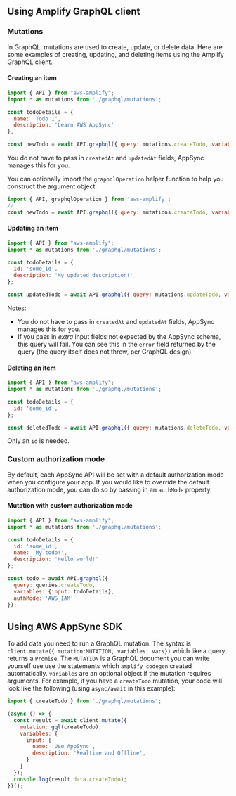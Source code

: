 ## Using Amplify GraphQL client

### Mutations

In GraphQL, mutations are used to create, update, or delete data. Here are some examples of creating, updating, and deleting items using the Amplify GraphQL client.

#### Creating an item

```javascript
import { API } from "aws-amplify";
import * as mutations from './graphql/mutations';

const todoDetails = {
  name: 'Todo 1',
  description: 'Learn AWS AppSync'
};

const newTodo = await API.graphql({ query: mutations.createTodo, variables: {input: todoDetails}}));
```

You do not have to pass in `createdAt` and `updatedAt` fields, AppSync manages this for you.

You can optionally import the `graphqlOperation` helper function to help you construct the argument object:

```javascript
import { API, graphqlOperation } from 'aws-amplify';
// ...
const newTodo = await API.graphql({ query: mutations.createTodo, variables: {input: todoDetails}})); // equivalent to above example
```

#### Updating an item

```javascript
import { API } from "aws-amplify";
import * as mutations from './graphql/mutations';

const todoDetails = {
  id: 'some_id',
  description: 'My updated description!'
};

const updatedTodo = await API.graphql({ query: mutations.updateTodo, variables: {input: todoDetails}}));
```

Notes:

- You do not have to pass in `createdAt` and `updatedAt` fields, AppSync manages this for you.
- If you pass in *extra* input fields not expected by the AppSync schema, this query will fail. You can see this in the `error` field returned by the query (the query itself does not throw, per GraphQL design).

#### Deleting an item

```javascript
import { API } from "aws-amplify";
import * as mutations from './graphql/mutations';

const todoDetails = {
  id: 'some_id',
};

const deletedTodo = await API.graphql({ query: mutations.deleteTodo, variables: {input: todoDetails}}));
```

Only an `id` is needed.

### Custom authorization mode

By default, each AppSync API will be set with a default authorization mode when you configure your app. If you would like to override the default authorization mode, you can do so by passing in an `authMode` property.

#### Mutation with custom authorization mode

```js
import { API } from "aws-amplify";
import * as mutations from './graphql/mutations';

const todoDetails = {
  id: 'some_id',
  name: 'My todo!',
  description: 'Hello world!'
};

const todo = await API.graphql({
  query: queries.createTodo,
  variables: {input: todoDetails},
  authMode: 'AWS_IAM'
});
```

## Using AWS AppSync SDK 

To add data you need to run a GraphQL mutation. The syntax is `client.mutate({ mutation:MUTATION, variables: vars})` which like a query returns a `Promise`. The `MUTATION` is a GraphQL document you can write yourself use use the statements which `amplify codegen` created automatically. `variables` are an optional object if the mutation requires arguments. For example, if you have a `createTodo` mutation, your code will look like the following (using `async/await` in this example):

```javascript
import { createTodo } from './graphql/mutations';

(async () => {
  const result = await client.mutate({
    mutation: gql(createTodo),
    variables: {
      input: {
        name: 'Use AppSync',
        description: 'Realtime and Offline',
      }
    }
  });
  console.log(result.data.createTodo);
})();
```
